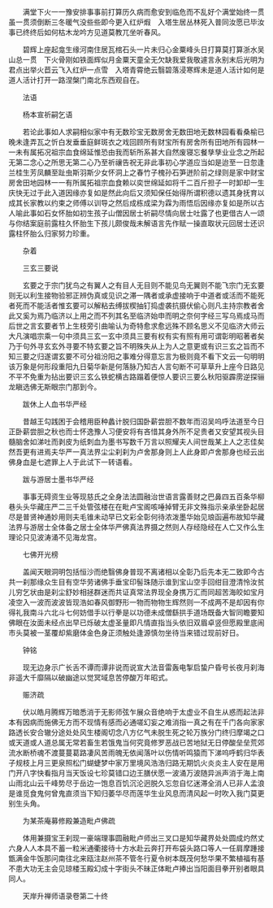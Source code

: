 <!-- { "loadSidebar": true } -->

　　满堂下火一一豫安排事事前打算历久病而愈安到临危而不乱好个满堂始终一贯虽一贯须倒断三冬暖气没些些即今更入红炉煆　入塔生居丛林死入普同汝愿已毕汝事已终终后如何枯木龙吟方见道莫教兀坐听春风。

　　碧辉上座起龛生缘河南住居瓦棺石头一片未归心金粟峰头日打算莫打算浙水吴山总一贯　下火骨刚如铁面辉似月金粟天童全无欠缺我爱我敬遽言永别末后光明为君点出举火苣云飞入红炉一点雪　入塔青霄绝云翳碧落浸寒辉未是道人活计如何是道人活计打开一路涅槃门南北东西观自在。

　　法语

　　杨本宣祈嗣乞语

　　若论此事如人求嗣相似家中有无数珍宝无数房舍无数田地无数林园看看桑榆已晚未逢弄瓦之忻白发垂垂庭鲜斑衣之戏回顾所有财宝所有房舍所有田地所有园林一一未有属拓况祖宗血食绵延惟恐由我而斩所系甚大自然废寝忘餐孳孳业业念之所起无第二念心之所思无第二心乃至祈禳告祝无非此事初心学道应当如是迨至一日忽逢兰桂生芳凤麟至趾虫斯羽斯少女怀洞上之春竹子槐孙石笋迸阶前之绿则是家中财宝房舍田地园林一一有所属拓祖宗血食赖以奕世绵延如将千二百斤担子一时卸却一生庆快无过于此入道因缘亦复如是然此向后又须知保任始得所谓积德以遗其身抚育以成其长家教以约束之师傅以训导之然后成栋成梁为霖为雨悟后因缘亦复如是所以古人喻此事如石女怀胎如初生孩子山僧因居士祈嗣尽情向居士吐露了也更借古人一颂与你结案庭前露柱久怀胎生下孩儿颇俊哉未解语言先作赋一操直取状元回居士还识露柱怀胎么归家努力珍重。

　　杂着

　　三玄三要说

　　玄要之于宗门犹鸟之有翼人之有目人无目则不能见鸟无翼则不能飞宗门无玄要则无以利生接物验邪正辨伪真或见识之滞一隅者或承虚接响于中道者或活而不能死者死而不能活者惟玄要可以解粘去缚拔楔抽钉捣虚袭抗摄伏偷心则凡主持宗教者舍此又奚为焉乃临济以上用之而不列其名至临济始申而明之奈何字经三写乌焉成马而后世之言玄要者节上生枝旁引曲喻认为奇特愈求愈远殊不顾名思义不见临济大师云大凡演唱宗乘一句中须具三玄一玄中须具三要有权有实有照有用可谓彰明昭著者矣乃于句外寻玄玄外寻要不特玄要之旨不明殊失从上为人之意更或有识三玄之旨而不知三要之归遂谓玄要不可分祖汾阳之事难分得意忘言为极则竟不看下文云一句明明该万象是何形段重阳九日菊华新是何落脉乃知古人言句断不可草草升上座今日路见不平不免重为拈出要识三玄么铁蛇横古路蹋着便惊人要识三要么秋阳驱霹雳逆探骊龙瞋选佛无斯眼宗门那到今。

　　跋休上人血书华严经

　　昔越王勾践困于会稽用臣种蠡计脱归国卧薪尝胆不数年而沼吴呜呼法道至今日正卧薪尝胆之秋也而士怀逸豫人习便安将有吝惜其身外所不足贵者又安望其视头目髓脑舍如涕吐而剥皮为纸刺血为墨书写数千万言以照耀夫人间世哉某上人之志佳矣然吾更有进焉夫华严一真法界尘尘刹刹为卢舍那身则上人此身即卢舍那身也经云出佛身血是七遮罪上人于此试下一转语看。

　　跋与游居士墨书华严经

　　事事无碍资生业等现慈氏之全身法法圆融治世语言露善财之巴鼻四五百条华柳巷头头华藏庄严二三千处管弦楼在在毗卢宝阁咳唾掉臂无非文殊指示亲承坐卧起居尽是普贤神通妙用则夫毛锥未动早已文彩全彰何待浓泼墨华始见琅函遍布故知华藏法界与游居士全体备之居士全体华严佛真法界摄之然则人存经隐经在人亡又作么生理论只见波涛涌不见海龙宫。

　　七佛开光榜

　　盖闻天眼洞明包括恒沙而绝翳佛身普现不离诸相以全彰乃后先本无二致即今古共一刹那缘众生目有空华劳诸佛手垂宝印髻珠随示谁到宝山空手回绀目澄清怜汝贫儿穷乞状由是刹尘舒妙相拯群迷而共证真常法界现全身携万汇而同超苦海皎如宝月凌空入一波而波波皆现浩如春风御野形一物而物物生辉然则一不成两不是却因有你得礼我南斗六北斗七何妨借手以行拳是以功德未成僧繇拱手道场既备大智同瞻要知佛眼在汝面未经点出早已烁破太虚圣量即凡情直指当头依旧双眉卓竖但愿殿里底闹市头莫被一茎覆却紫磨体金色身正须触处逢源慎勿坐待当来错过现前好日。

　　钟铭

　　现无边身示广长舌不谭而谭非说而说宣大法音雷轰电掣启蛰户昏号长夜月刹海非遥大千靡隔以破幽途以觉冥域息苦停酸万年昭式。

　　赈济疏

　　伏以皓月腾辉万暗悉消于无影师弦乍展众音绝响于太虚业不自生从惑而起法非本有因病而施佛无方而不现情有感而必通嗟幻妄之难消指一真之有在千门各向家家路透长安合辙分途处处风生楼阁切念八方亿气未脱生死之轮万族分门终归摩竭之口或天道或人道总属无常若畜生若饿鬼当何究竟修罗恶战已苦地狱无日停酸垒垒荒郊流水断桥魂不渡蔓蔓葛路凄风苦雨魄无依闻落叶以伤情听鸣猿而下涕呜呼鹤归华表子规枝上月三更泉照松门蝴蜨梦中家万里境风浩浩归路无期饥火炎炎主人安在是用门开八字快看指月当天饭设七珍莫错口边王膳伏愿一波涌万波随异派声消于海上南山雨北山云千峰势尽于岳边一饱息百饥沉沦迥脱久忘忽自忆迷滞全消人已非人孟浪是谁觅食鬼何曾鬼直须当下知归萎华尽而莲华生业风息而清风起一时吹入我门莫更别生头角。

　　为某茶庵募修殿兼造毗卢佛疏

　　体用兼摄宝王刹现一豪端理事圆融毗卢师出三叉口是知华藏界处处圆成灼然丈六身人人本具不蓄一粒米通衢接待十方水赴云奔打开布袋头路口等人一任肩摩踵接甑满金牛饭那问南往北来瓯注赵州茶不管冬行夏令树本既茂何愁华果不繁植福有基不患大功无主会见琼楼玉殿幻成十字街头不昧正体毗卢捧出当阳面目拳开别者眼具同人。

　　天岸升禅师语录卷第二十终
